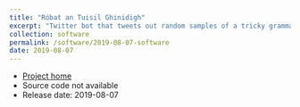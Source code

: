 ```yaml
---
title: "Róbat an Tuisil Ghinidigh"
excerpt: "Twitter bot that tweets out random samples of a tricky grammatical construction in Irish for the benefit of learners"
collection: software
permalink: /software/2019-08-07-software
date: 2019-08-07
---
```


* [Project home](https://twitter.com/AnGinideach/)
* Source code not available
* Release date: 2019-08-07
